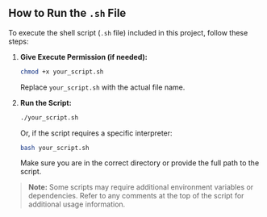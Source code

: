 ## How to Run the `.sh` File

To execute the shell script (`.sh` file) included in this project, follow these steps:

1. **Give Execute Permission (if needed):**
   ```bash
   chmod +x your_script.sh
   ```
   Replace `your_script.sh` with the actual file name.

2. **Run the Script:**
   ```bash
   ./your_script.sh
   ```
   Or, if the script requires a specific interpreter:
   ```bash
   bash your_script.sh
   ```
   Make sure you are in the correct directory or provide the full path to the script.

> **Note:** Some scripts may require additional environment variables or dependencies. Refer to any comments at the top of the script for additional usage information.
